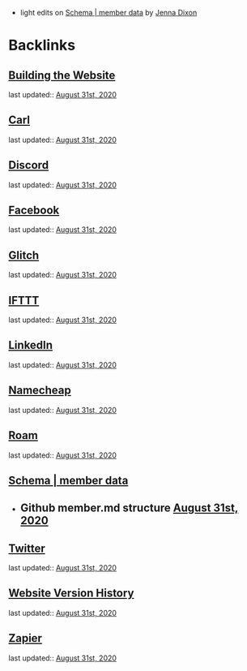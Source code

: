 - light edits on [Schema | member data](<Schema | member data.md>) by [Jenna Dixon](<Jenna Dixon.md>)

# Backlinks
## [Building the Website](<Building the Website.md>)
last updated:: [August 31st, 2020](<August 31st, 2020.md>)

## [Carl](<Carl.md>)
last updated:: [August 31st, 2020](<August 31st, 2020.md>)

## [Discord](<Discord.md>)
last updated:: [August 31st, 2020](<August 31st, 2020.md>)

## [Facebook](<Facebook.md>)
last updated:: [August 31st, 2020](<August 31st, 2020.md>)

## [Glitch](<Glitch.md>)
last updated:: [August 31st, 2020](<August 31st, 2020.md>)

## [IFTTT](<IFTTT.md>)
last updated:: [August 31st, 2020](<August 31st, 2020.md>)

## [LinkedIn](<LinkedIn.md>)
last updated:: [August 31st, 2020](<August 31st, 2020.md>)

## [Namecheap](<Namecheap.md>)
last updated:: [August 31st, 2020](<August 31st, 2020.md>)

## [Roam](<Roam.md>)
last updated:: [August 31st, 2020](<August 31st, 2020.md>)

## [Schema | member data](<Schema | member data.md>)
- ## Github member.md structure [August 31st, 2020](<August 31st, 2020.md>)

## [Twitter](<Twitter.md>)
last updated:: [August 31st, 2020](<August 31st, 2020.md>)

## [Website Version History](<Website Version History.md>)
last updated:: [August 31st, 2020](<August 31st, 2020.md>)

## [Zapier](<Zapier.md>)
last updated:: [August 31st, 2020](<August 31st, 2020.md>)

